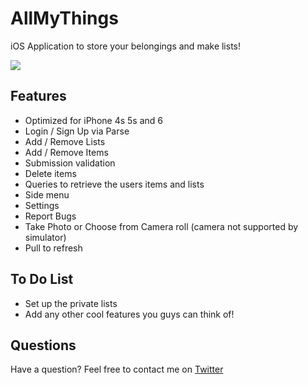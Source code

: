 # AllMyThings

iOS Application to store your belongings and make lists!

![](http://i.imgur.com/lzIk4SF.gif)


## Features
- Optimized for iPhone 4s 5s and 6 
- Login / Sign Up via Parse
- Add / Remove Lists 
- Add / Remove Items 
- Submission validation 
- Delete items 
- Queries to retrieve the users items and lists
- Side menu 
- Settings 
- Report Bugs 
- Take Photo or Choose from Camera roll (camera not supported by simulator)
- Pull to refresh

## To Do List
- Set up the private lists 
- Add any other cool features you guys can think of! 

Questions
---------------------

Have a question? Feel free to contact me on <a href="http://www.twitter.com/kvreem" target="_blank">Twitter</a>

